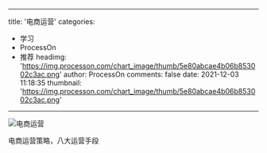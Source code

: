 
---
title: '电商运营'
categories: 
 - 学习
 - ProcessOn
 - 推荐
headimg: 'https://img.processon.com/chart_image/thumb/5e80abcae4b06b853002c3ac.png'
author: ProcessOn
comments: false
date: 2021-12-03 11:18:35
thumbnail: 'https://img.processon.com/chart_image/thumb/5e80abcae4b06b853002c3ac.png'
---

<div>   
<img class="thumb" alt="电商运营" src="https://img.processon.com/chart_image/thumb/5e80abcae4b06b853002c3ac.png" referrerpolicy="no-referrer">
<p>电商运营策略，八大运营手段</p>  
</div>
            